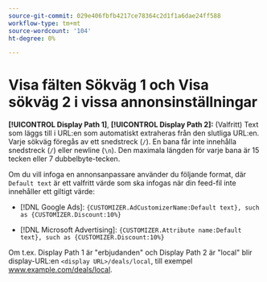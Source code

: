 ```yaml
---
source-git-commit: 029e406fbfb4217ce78364c2d1f1a6dae24ff588
workflow-type: tm+mt
source-wordcount: '104'
ht-degree: 0%

---
```

# Visa fälten Sökväg 1 och Visa sökväg 2 i vissa annonsinställningar

**[!UICONTROL Display Path 1]**, **[!UICONTROL Display Path 2]:** (Valfritt) Text som läggs till i URL:en som automatiskt extraheras från den slutliga URL:en. Varje sökväg föregås av ett snedstreck (`/`). En bana får inte innehålla snedstreck (`/`) eller newline (`\n`). Den maximala längden för varje bana är 15 tecken eller 7 dubbelbyte-tecken.

Om du vill infoga en annonsanpassare använder du följande format, där `Default text` är ett valfritt värde som ska infogas när din feed-fil inte innehåller ett giltigt värde:

* [!DNL Google Ads]: `{CUSTOMIZER.AdCustomizerName:Default text}, such as {CUSTOMIZER.Discount:10%}`

* [!DNL Microsoft Advertising]: `{CUSTOMIZER.Attribute name:Default text}, such as {CUSTOMIZER.Discount:10%}`

Om t.ex. Display Path 1 är &quot;erbjudanden&quot; och Display Path 2 är &quot;local&quot; blir display-URL:en `<display URL>/deals/local`, till exempel www.example.com/deals/local.
